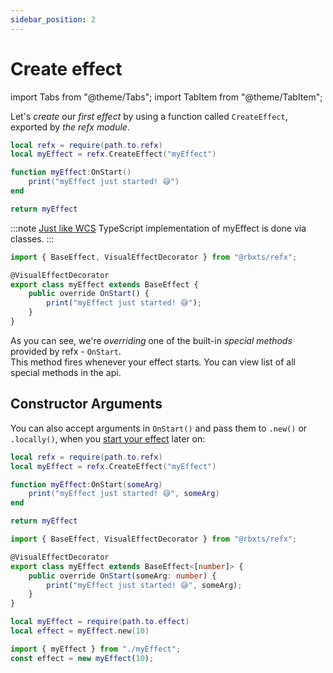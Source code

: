 ```yaml
---
sidebar_position: 2
---
```


# Create effect

import Tabs from "@theme/Tabs";
import TabItem from "@theme/TabItem";

Let's *create* our *first effect* by using a function called `CreateEffect`, exported by *the refx module*.

<Tabs groupId="languages">
<TabItem value="Luau">

```lua title="myEffect.lua" showLineNumbers
local refx = require(path.to.refx)
local myEffect = refx.CreateEffect("myEffect")

function myEffect:OnStart()
    print("myEffect just started! 😅")
end

return myEffect
```

</TabItem>
<TabItem value="TypeScript" default>

:::note
[Just like WCS](https://wad4444.github.io/WCS/docs/tutorial/extras/differences) TypeScript implementation of myEffect is done via classes.
:::

```ts title="myEffect.ts" showLineNumbers
import { BaseEffect, VisualEffectDecorator } from "@rbxts/refx";

@VisualEffectDecorator
export class myEffect extends BaseEffect {
    public override OnStart() {
        print("myEffect just started! 😅");
    }
}
```

</TabItem>
</Tabs>

As you can see, we're *overriding* one of the built-in *special methods* provided by refx - `OnStart`. <br/>
This method fires whenever your effect starts. You can view list of all special methods in the api.

## Constructor Arguments

You can also accept arguments in `OnStart()` and pass them to `.new()` or `.locally()`, when you [start your effect](./start-effect.md) later on:

<Tabs groupId="languages">
<TabItem value="Luau">

```lua title="myEffect.lua" showLineNumbers {4}
local refx = require(path.to.refx)
local myEffect = refx.CreateEffect("myEffect")

function myEffect:OnStart(someArg)
    print("myEffect just started! 😅", someArg)
end

return myEffect
```

</TabItem>
<TabItem value="TypeScript" default>

```ts title="myEffect.ts" showLineNumbers {5}
import { BaseEffect, VisualEffectDecorator } from "@rbxts/refx";

@VisualEffectDecorator
export class myEffect extends BaseEffect<[number]> {
    public override OnStart(someArg: number) {
        print("myEffect just started! 😅", someArg);
    }
}
```

</TabItem>
</Tabs>

<Tabs groupId="languages">
<TabItem value="Luau">

```lua title="somewhere.lua" showLineNumbers {2}
local myEffect = require(path.to.effect)
local effect = myEffect.new(10)
```

</TabItem>
<TabItem value="TypeScript" default>

```ts title="somewhere.ts" showLineNumbers {2}
import { myEffect } from "./myEffect";
const effect = new myEffect(10);
```

</TabItem>
</Tabs>
